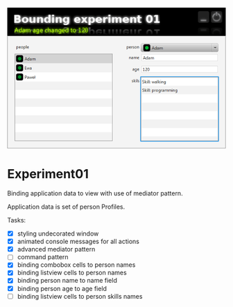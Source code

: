 ![Experiment01 screen](/images/screen00.png "Experiment01")

Experiment01
============

Binding application data to view with use of mediator pattern.

Application data is set of person Profiles.

Tasks:

- [x] styling undecorated window
- [x] animated console messages for all actions
- [x] advanced mediator pattern
- [ ] command pattern
- [x] binding combobox cells to person names
- [x] binding listview cells to person names
- [x] binding person name to name field
- [x] binding person age to age field
- [ ] binding listview cells to person skills names
